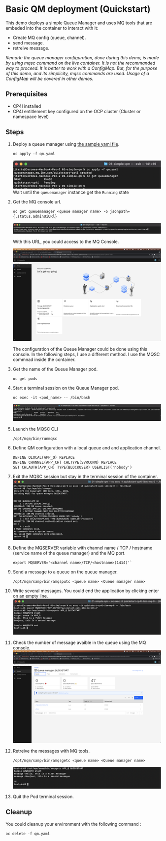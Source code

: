 # Basic QM deployment (Quickstart)

This demo deploys a simple Queue Manager and uses MQ tools that are embeded into the container to interact with it:

* Create MQ config (queue, channel).
* send message. 
* retreive message. 

_Remark: the queue manager configuration, done during this demo, is made by using mqsc command on the live container. It is not the recommanded way to proceed. It is better to work with a ConfigMap. But, for the purpose of this demo, and its simplicity, mqsc commands are used. Usage of a ConfigMap will be covered in other demos._


## Prerequisites

* CP4I installed 
* CP4I entitlement key configured on the OCP cluster (Cluster or namespace level)

## Steps

1. Deploy a queue manager using [the sample yaml file](./qm.yaml).
   ```
   oc apply -f qm.yaml
   ```
   ![deployment](./img/create_qm.png)
   Wait until the `queuemanager` instance get the `Running` state

2. Get the MQ console url.
   ``` 
   oc get queuemanager <queue manager name> -o jsonpath={.status.adminUiURl}
   ```
   ![console url](./img/console_url.png)

   With this URL, you could access to the MQ Console.
   
   ![console](./img/console.png)

   The configuration of the Queue Manager could be done using this console. In the following steps, I use a different method. I use the MQSC commnad inside the container.

3. Get the name of the Queue Manager pod.
   ```
   oc get pods
   ```
4. Start a terminal session on the Queue Manager pod.
   ```
   oc exec -it <pod_name> -- /bin/bash
   ```
   ![terminal session](./img/terminal_session.png)

5. Launch the MQSC CLI
   ```
   /opt/mqm/bin/runmqsc
   ```
6. Define QM configuration with a local queue and and application channel.
   ```
   DEFINE QLOCAL(APP_Q) REPLACE
   DEFINE CHANNEL(APP_CH) CHLTYPE(SVRCONN) REPLACE
   SET CHLAUTH(APP_CH) TYPE(BLOCKUSER) USERLIST('nobody')
   ``` 
7. Exit the MQSC session but stay in the terminal session of the container.
   ![mqsc](./img/mqsc.png)

8. Define the MQSERVER variable with channel name / TCP / hostname (service name of the queue manager) and the MQ port.
   ```
   export MQSERVER='<channel name>/TCP/<hostname>(1414)'`
   ``` 
9. Send a message to a queue on the queue manager.
   ``` 
   /opt/mqm/samp/bin/amqsputc <queue name> <Queue manager name>
   ```
10. Write several messages. You could end the application by clicking enter on an empty line.
    ![send message](./img/send.png)

11. Check the number of message avaible in the queue using the MQ console.
    ![queue length](./img/queue_length.png)

12. Retreive the messages with MQ tools. 
    ```
    /opt/mqm/samp/bin/amqsgetc <queue name> <Queue manager name>
    ``` 
    ![get message](./img/get.png) 

13. Quit the Pod terminal session.

## Cleanup

You could cleanup your environment with the following command :
```
oc delete -f qm.yaml 
```